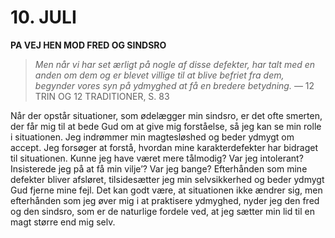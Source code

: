 # 10. JULI

**PA VEJ HEN MOD FRED OG SINDSRO**

> *Men når vi har set ærligt på nogle af disse defekter, har talt med en anden om dem og er blevet villige til at blive befriet fra dem, begynder vores syn på ydmyghed at få en bredere betydning.*
> — 12 TRIN OG 12 TRADITIONER, S. 83

Når der opstår situationer, som ødelægger min sindsro, er det ofte smerten, der får mig til at bede Gud om at give mig forståelse, så jeg kan se min rolle i situationen. Jeg indrømmer min magtesløshed og beder ydmygt om accept. Jeg forsøger at forstå, hvordan mine karakterdefekter har bidraget til situationen. Kunne jeg have været mere tålmodig? Var jeg intolerant? Insisterede jeg på at få min vilje’? Var jeg bange? Efterhånden som mine defekter bliver afsløret, tilsidesætter jeg min selvsikkerhed og beder ydmygt Gud fjerne mine fejl. Det kan godt være, at situationen ikke ændrer sig, men efterhånden som jeg øver mig i at praktisere ydmyghed, nyder jeg den fred og den sindsro, som er de naturlige fordele ved, at jeg sætter min lid til en magt større end mig selv.

